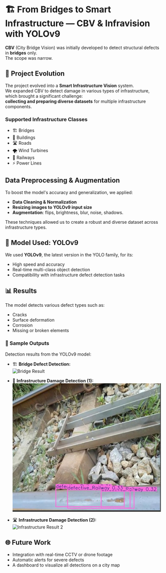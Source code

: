 # 🏗️ From Bridges to Smart Infrastructure — CBV & Infravision with YOLOv9

**CBV** (City Bridge Vision) was initially developed to detect structural defects in **bridges** only.  
The scope was narrow.

## 🚀 Project Evolution

The project evolved into a **Smart Infrastructure Vision** system.  
We expanded CBV to detect damage in various types of infrastructure, which brought a significant challenge:  
**collecting and preparing diverse datasets** for multiple infrastructure components.

###  Supported Infrastructure Classes

- 🏗️ Bridges  
- 🏢 Buildings  
- 🛣️ Roads  
- 🌪️ Wind Turbines  
- 🚆 Railways  
- ⚡ Power Lines  

##  Data Preprocessing & Augmentation

To boost the model's accuracy and generalization, we applied:

- **Data Cleaning & Normalization**  
- **Resizing images to YOLOv9 input size**  
- **Augmentation**: flips, brightness, blur, noise, shadows.

These techniques allowed us to create a robust and diverse dataset across infrastructure types.

## 🧠 Model Used: YOLOv9

We used **YOLOv9**, the latest version in the YOLO family, for its:

-  High speed and accuracy  
-  Real-time multi-class object detection  
-  Compatibility with infrastructure defect detection tasks

## 📊 Results

The model detects various defect types such as:

- Cracks  
- Surface deformation  
- Corrosion  
- Missing or broken elements

### 📸 Sample Outputs

Detection results from the YOLOv9 model:

- 🏗️ **Bridge Defect Detection:**  
  ![Bridge Result](images/Bridge.jpeg)

- 🏢 **Infrastructure Damage Detection (1):**  
  ![Infrastructure Result 1](images/Infra2.jpeg)

- 🛣️ **Infrastructure Damage Detection (2):**  
  ![Infrastructure Result 2](images/infra1.jpg)


## 🌐 Future Work

- Integration with real-time CCTV or drone footage  
- Automatic alerts for severe defects  
- A dashboard to visualize all detections on a city map

